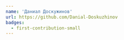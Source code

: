 ```yaml
---
name: 'Даниал Доскужинов'
url: https://github.com/Danial-Doskuzhinov
badges:
  - first-contribution-small
---
```


